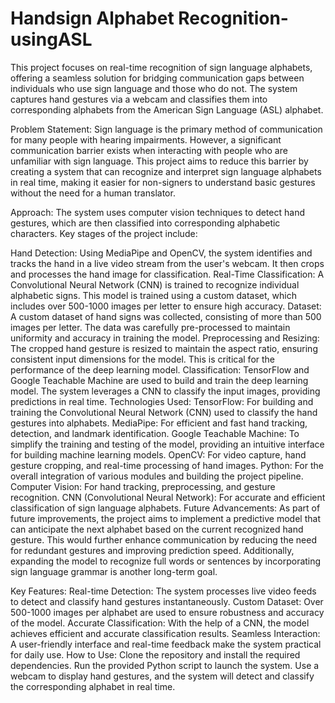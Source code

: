 # Handsign Alphabet Recognition-usingASL
This project focuses on real-time recognition of sign language alphabets, offering a seamless solution for bridging communication gaps between individuals who use sign language and those who do not. The system captures hand gestures via a webcam and classifies them into corresponding alphabets from the American Sign Language (ASL) alphabet.

Problem Statement:
Sign language is the primary method of communication for many people with hearing impairments. However, a significant communication barrier exists when interacting with people who are unfamiliar with sign language. This project aims to reduce this barrier by creating a system that can recognize and interpret sign language alphabets in real time, making it easier for non-signers to understand basic gestures without the need for a human translator.

Approach:
The system uses computer vision techniques to detect hand gestures, which are then classified into corresponding alphabetic characters. Key stages of the project include:

Hand Detection: Using MediaPipe and OpenCV, the system identifies and tracks the hand in a live video stream from the user's webcam. It then crops and processes the hand image for classification.
Real-Time Classification: A Convolutional Neural Network (CNN) is trained to recognize individual alphabetic signs. This model is trained using a custom dataset, which includes over 500-1000 images per letter to ensure high accuracy.
Dataset: A custom dataset of hand signs was collected, consisting of more than 500 images per letter. The data was carefully pre-processed to maintain uniformity and accuracy in training the model.
Preprocessing and Resizing: The cropped hand gesture is resized to maintain the aspect ratio, ensuring consistent input dimensions for the model. This is critical for the performance of the deep learning model.
Classification: TensorFlow and Google Teachable Machine are used to build and train the deep learning model. The system leverages a CNN to classify the input images, providing predictions in real time.
Technologies Used:
TensorFlow: For building and training the Convolutional Neural Network (CNN) used to classify the hand gestures into alphabets.
MediaPipe: For efficient and fast hand tracking, detection, and landmark identification.
Google Teachable Machine: To simplify the training and testing of the model, providing an intuitive interface for building machine learning models.
OpenCV: For video capture, hand gesture cropping, and real-time processing of hand images.
Python: For the overall integration of various modules and building the project pipeline.
Computer Vision: For hand tracking, preprocessing, and gesture recognition.
CNN (Convolutional Neural Network): For accurate and efficient classification of sign language alphabets.
Future Advancements:
As part of future improvements, the project aims to implement a predictive model that can anticipate the next alphabet based on the current recognized hand gesture. This would further enhance communication by reducing the need for redundant gestures and improving prediction speed. Additionally, expanding the model to recognize full words or sentences by incorporating sign language grammar is another long-term goal.

Key Features:
Real-time Detection: The system processes live video feeds to detect and classify hand gestures instantaneously.
Custom Dataset: Over 500-1000 images per alphabet are used to ensure robustness and accuracy of the model.
Accurate Classification: With the help of a CNN, the model achieves efficient and accurate classification results.
Seamless Interaction: A user-friendly interface and real-time feedback make the system practical for daily use.
How to Use:
Clone the repository and install the required dependencies.
Run the provided Python script to launch the system.
Use a webcam to display hand gestures, and the system will detect and classify the corresponding alphabet in real time.
